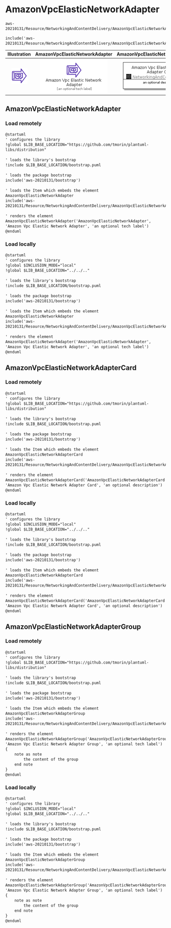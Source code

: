 # AmazonVpcElasticNetworkAdapter


```text
aws-20210131/Resource/NetworkingAndContentDelivery/AmazonVpcElasticNetworkAdapter
```

```text
include('aws-20210131/Resource/NetworkingAndContentDelivery/AmazonVpcElasticNetworkAdapter')
```



| Illustration | AmazonVpcElasticNetworkAdapter | AmazonVpcElasticNetworkAdapterCard | AmazonVpcElasticNetworkAdapterGroup |
| :---: | :---: | :---: | :---: |
| ![illustration for Illustration](../../../aws-20210131/Resource/NetworkingAndContentDelivery/AmazonVpcElasticNetworkAdapter.png) | ![illustration for AmazonVpcElasticNetworkAdapter](../../../aws-20210131/Resource/NetworkingAndContentDelivery/AmazonVpcElasticNetworkAdapter.Local.png) | ![illustration for AmazonVpcElasticNetworkAdapterCard](../../../aws-20210131/Resource/NetworkingAndContentDelivery/AmazonVpcElasticNetworkAdapterCard.Local.png) | ![illustration for AmazonVpcElasticNetworkAdapterGroup](../../../aws-20210131/Resource/NetworkingAndContentDelivery/AmazonVpcElasticNetworkAdapterGroup.Local.png) |




## AmazonVpcElasticNetworkAdapter

### Load remotely
```plantuml
@startuml
' configures the library
!global $LIB_BASE_LOCATION="https://github.com/tmorin/plantuml-libs/distribution"

' loads the library's bootstrap
!include $LIB_BASE_LOCATION/bootstrap.puml

' loads the package bootstrap
include('aws-20210131/bootstrap')

' loads the Item which embeds the element AmazonVpcElasticNetworkAdapter
include('aws-20210131/Resource/NetworkingAndContentDelivery/AmazonVpcElasticNetworkAdapter')

' renders the element
AmazonVpcElasticNetworkAdapter('AmazonVpcElasticNetworkAdapter', 'Amazon Vpc Elastic Network Adapter', 'an optional tech label')
@enduml
```

### Load locally
```plantuml
@startuml
' configures the library
!global $INCLUSION_MODE="local"
!global $LIB_BASE_LOCATION="../../.."

' loads the library's bootstrap
!include $LIB_BASE_LOCATION/bootstrap.puml

' loads the package bootstrap
include('aws-20210131/bootstrap')

' loads the Item which embeds the element AmazonVpcElasticNetworkAdapter
include('aws-20210131/Resource/NetworkingAndContentDelivery/AmazonVpcElasticNetworkAdapter')

' renders the element
AmazonVpcElasticNetworkAdapter('AmazonVpcElasticNetworkAdapter', 'Amazon Vpc Elastic Network Adapter', 'an optional tech label')
@enduml
```

## AmazonVpcElasticNetworkAdapterCard

### Load remotely
```plantuml
@startuml
' configures the library
!global $LIB_BASE_LOCATION="https://github.com/tmorin/plantuml-libs/distribution"

' loads the library's bootstrap
!include $LIB_BASE_LOCATION/bootstrap.puml

' loads the package bootstrap
include('aws-20210131/bootstrap')

' loads the Item which embeds the element AmazonVpcElasticNetworkAdapterCard
include('aws-20210131/Resource/NetworkingAndContentDelivery/AmazonVpcElasticNetworkAdapter')

' renders the element
AmazonVpcElasticNetworkAdapterCard('AmazonVpcElasticNetworkAdapterCard', 'Amazon Vpc Elastic Network Adapter Card', 'an optional description')
@enduml
```

### Load locally
```plantuml
@startuml
' configures the library
!global $INCLUSION_MODE="local"
!global $LIB_BASE_LOCATION="../../.."

' loads the library's bootstrap
!include $LIB_BASE_LOCATION/bootstrap.puml

' loads the package bootstrap
include('aws-20210131/bootstrap')

' loads the Item which embeds the element AmazonVpcElasticNetworkAdapterCard
include('aws-20210131/Resource/NetworkingAndContentDelivery/AmazonVpcElasticNetworkAdapter')

' renders the element
AmazonVpcElasticNetworkAdapterCard('AmazonVpcElasticNetworkAdapterCard', 'Amazon Vpc Elastic Network Adapter Card', 'an optional description')
@enduml
```

## AmazonVpcElasticNetworkAdapterGroup

### Load remotely
```plantuml
@startuml
' configures the library
!global $LIB_BASE_LOCATION="https://github.com/tmorin/plantuml-libs/distribution"

' loads the library's bootstrap
!include $LIB_BASE_LOCATION/bootstrap.puml

' loads the package bootstrap
include('aws-20210131/bootstrap')

' loads the Item which embeds the element AmazonVpcElasticNetworkAdapterGroup
include('aws-20210131/Resource/NetworkingAndContentDelivery/AmazonVpcElasticNetworkAdapter')

' renders the element
AmazonVpcElasticNetworkAdapterGroup('AmazonVpcElasticNetworkAdapterGroup', 'Amazon Vpc Elastic Network Adapter Group', 'an optional tech label') {
    note as note
        the content of the group
    end note
}
@enduml
```

### Load locally
```plantuml
@startuml
' configures the library
!global $INCLUSION_MODE="local"
!global $LIB_BASE_LOCATION="../../.."

' loads the library's bootstrap
!include $LIB_BASE_LOCATION/bootstrap.puml

' loads the package bootstrap
include('aws-20210131/bootstrap')

' loads the Item which embeds the element AmazonVpcElasticNetworkAdapterGroup
include('aws-20210131/Resource/NetworkingAndContentDelivery/AmazonVpcElasticNetworkAdapter')

' renders the element
AmazonVpcElasticNetworkAdapterGroup('AmazonVpcElasticNetworkAdapterGroup', 'Amazon Vpc Elastic Network Adapter Group', 'an optional tech label') {
    note as note
        the content of the group
    end note
}
@enduml
```

